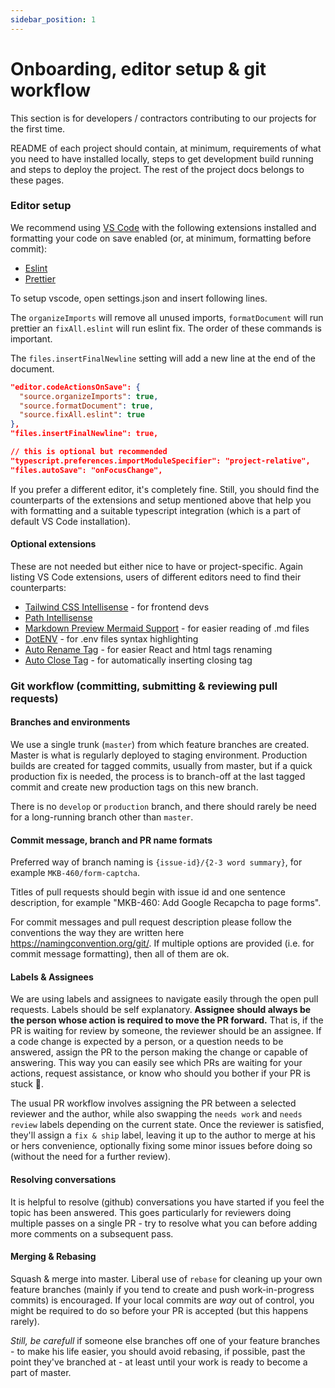 ```yaml
---
sidebar_position: 1
---
```


# Onboarding, editor setup & git workflow

This section is for developers / contractors contributing to our projects for the first time.

README of each project should contain, at minimum, requirements of what you need to have installed locally, steps to get development build running and steps to deploy the project. The rest of the project docs belongs to these pages.

### Editor setup

We recommend using [VS Code](https://code.visualstudio.com/) with the following extensions installed and formatting your code on save enabled (or, at minimum, formatting before commit):

- [Eslint](https://marketplace.visualstudio.com/items?itemName=dbaeumer.vscode-eslint)
- [Prettier](https://marketplace.visualstudio.com/items?itemName=esbenp.prettier-vscode)

To setup vscode, open settings.json and insert following lines.

The `organizeImports` will remove all unused imports, `formatDocument` will run prettier an `fixAll.eslint` will run eslint fix. The order of these commands is important.

The `files.insertFinalNewline` setting will add a new line at the end of the document.

```json
"editor.codeActionsOnSave": {
  "source.organizeImports": true,
  "source.formatDocument": true,
  "source.fixAll.eslint": true
},
"files.insertFinalNewline": true,

// this is optional but recommended
"typescript.preferences.importModuleSpecifier": "project-relative",
"files.autoSave": "onFocusChange",

```

If you prefer a different editor, it's completely fine. Still, you should find the counterparts of the extensions and setup mentioned above that help you with formatting and a suitable typescript integration (which is a part of default VS Code installation).

#### Optional extensions

These are not needed but either nice to have or project-specific. Again listing VS Code extensions, users of different editors need to find their counterparts:

- [Tailwind CSS Intellisense](https://marketplace.visualstudio.com/items?itemName=bradlc.vscode-tailwindcss) - for frontend devs
- [Path Intellisense](https://marketplace.visualstudio.com/items?itemName=christian-kohler.path-intellisense)
- [Markdown Preview Mermaid Support](https://marketplace.visualstudio.com/items?itemName=bierner.markdown-mermaid) - for easier reading of .md files
- [DotENV](https://marketplace.visualstudio.com/items?itemName=mikestead.dotenv) - for .env files syntax highlighting
- [Auto Rename Tag](https://marketplace.visualstudio.com/items?itemName=formulahendry.auto-rename-tag) - for easier React and html tags renaming
- [Auto Close Tag](https://marketplace.visualstudio.com/items?itemName=formulahendry.auto-close-tag) - for automatically inserting closing tag

### Git workflow (committing, submitting & reviewing pull requests)

#### Branches and environments

We use a single trunk (`master`) from which feature branches are created. Master is what is regularly deployed to staging environment. Production builds are created for tagged commits, usually from master, but if a quick production fix is needed, the process is to branch-off at the last tagged commit and create new production tags on this new branch.

There is no `develop` or `production` branch, and there should rarely be need for a long-running branch other than `master`.

#### Commit message, branch and PR name formats

Preferred way of branch naming is `{issue-id}/{2-3 word summary}`, for example `MKB-460/form-captcha`.

Titles of pull requests should begin with issue id and one sentence description, for example "MKB-460: Add Google Recapcha to page forms".

For commit messages and pull request description please follow the conventions the way they are written here https://namingconvention.org/git/. If multiple options are provided (i.e. for commit message formatting), then all of them are ok.

#### Labels & Assignees

We are using labels and assignees to navigate easily through the open pull requests. Labels should be self explanatory. **Assignee should always be the person whose action is required to move the PR forward.** That is, if the PR is waiting for review by someone, the reviewer should be an assignee. If a code change is expected by a person, or a question needs to be answered, assign the PR to the person making the change or capable of answering. This way you can easily see which PRs are waiting for your actions, request assistance, or know who should you bother if your PR is stuck 🙂.

The usual PR workflow involves assigning the PR between a selected reviewer and the author, while also swapping the `needs work` and `needs review` labels depending on the current state. Once the reviewer is satisfied, they'll assign a `fix & ship` label, leaving it up to the author to merge at his or hers convenience, optionally fixing some minor issues before doing so (without the need for a further review).

#### Resolving conversations

It is helpful to resolve (github) conversations you have started if you feel the topic has been answered. This goes particularly for reviewers doing multiple passes on a single PR - try to resolve what you can before adding more comments on a subsequent pass.

#### Merging & Rebasing

Squash & merge into master. Liberal use of `rebase` for cleaning up your own feature branches (mainly if you tend to create and push work-in-progress commits) is encouraged. If your local commits are _way_ out of control, you might be required to do so before your PR is accepted (but this happens rarely).

_Still, be carefull_ if someone else branches off one of your feature branches - to make his life easier, you should avoid rebasing, if possible, past the point they've branched at - at least until your work is ready to become a part of master.
